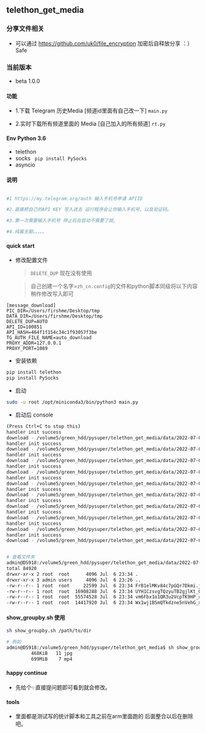 ## telethon_get_media


### 分享文件相关

* 可以通过 https://github.com/uk0/file_encryption 加密后自释放分享 ：）Safe

### 当前版本

* beta 1.0.0 

#### 功能

* 1.下载 Telegram 历史Media [频道id里面有自己改一下] `main.py`

* 2.实时下载所有频道里面的 Media [自己加入的所有频道] `rt.py`


#### Env Python 3.6 

   * telethon
   * socks  ` pip install PySocks`
   * asyncio
      

#### 说明

```bash

#1 https://my.telegram.org/auth 输入手机号申请 APIID

#2.直接把自己的API KEY 写入进去 运行程序会让你输入手机号，以及验证码。

#3.第一次需要输入手机号 停止后在启动不需要了就。

#4.纯属无聊。。。。。

```

#### quick start

* 修改配置文件

  > `DELETE_DUP` 现在没有使用

  > 自己创建一个名字=`zh_cn.config`的文件和python脚本同级将以下内容稍作修改写入即可

```config
[message_download]
PIC_DIR=/Users/firshme/Desktop/tmp
DATA_DIR=/Users/firshme/Desktop/tmp
DELETE_DUP=AUTO  
API_ID=100851
API_HASH=464f1f154c34c1f93057f3be
TG_AUTH_FILE_NAME=auto_download
PROXY_ADDR=127.0.0.1
PROXY_PORT=1089
```


* 安装依赖

```bash
pip install telethon
pip install PySocks
```

* 启动

```bash
sudo -u root /opt/miniconda3/bin/python3 main.py

```



* 启动后 console 

```bash
(Press Ctrl+C to stop this)
handler init success
download - /volume5/green_hdd/pysuper/telethon_get_media/data/2022-07-06/XfBFEXrBc18TJL9XjU4zcI
handler init success
download - /volume5/green_hdd/pysuper/telethon_get_media/data/2022-07-06/xIbFtL3zpDjImhujE8IaWX
handler init success
download - /volume5/green_hdd/pysuper/telethon_get_media/data/2022-07-06/DdNU5sqUv3B771R1Yr5aZt
handler init success
download - /volume5/green_hdd/pysuper/telethon_get_media/data/2022-07-06/UYH1CzsvgTQzyuTB2gjlKt
handler init success
download - /volume5/green_hdd/pysuper/telethon_get_media/data/2022-07-06/EcdhKSMTszWYFLtYlMdUGL
handler init success
download - /volume5/green_hdd/pysuper/telethon_get_media/data/2022-07-06/vm6Fbx1o1QR3u2VcpTK9HP
handler init success
download - /volume5/green_hdd/pysuper/telethon_get_media/data/2022-07-06/Wx1wj1BSmQTkdzne5nVehG
handler init success
download - /volume5/green_hdd/pysuper/telethon_get_media/data/2022-07-06/5hyks1pWPE5yt0ACuyyc3g
handler init success
download - /volume5/green_hdd/pysuper/telethon_get_media/data/2022-07-06/5NqBudIhSLFeNGHdphxSPj
handler init success
download - /volume5/green_hdd/pysuper/telethon_get_media/data/2022-07-06/JIDBfFvplFxMA2ruXyaGb5


# 查看文件夹
admin@DS918:/volume5/green_hdd/pysuper/telethon_get_media/data/2022-07-06$ ls -al
total 84920
drwxr-xr-x 2 root  root      4096 Jul  6 23:34 .
drwxr-xr-x 3 admin users     4096 Jul  6 23:26 ..
-rw-r--r-- 1 root  root     22599 Jul  6 23:34 FrB1elMKv84c7pGQr7Dkmi.jpg
-rw-r--r-- 1 root  root  16908288 Jul  6 23:34 UYH1CzsvgTQzyuTB2gjlKt_QMYxxx1271124695396634624-20200612_005838-vid1.mp4
-rw-r--r-- 1 root  root  55574528 Jul  6 23:34 vm6Fbx1o1QR3u2VcpTK9HP_xxxxxxxxxx.mp4
-rw-r--r-- 1 root  root  14417920 Jul  6 23:34 Wx1wj1BSmQTkdzne5nVehG_xxxxxxx.mp4

```


#### show_groupby.sh 使用

```bash
sh show_groupby.sh /path/to/dir

# 例如
admin@DS918:/volume5/green_hdd/pysuper/telethon_get_media$ sh show_groupby.sh /volume5/green_hdd/pysuper/telethon_get_media/data/2022-07-06
         468KiB   11 jpg
         699MiB    7 mp4
```



#### happy continue

* 先给个`✨`直接提问题即可看到就会修改。

#### tools

* 里面都是测试写的统计脚本和工具之前在arm里面跑的 后面整合以后在删除吧。
